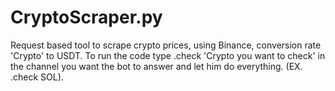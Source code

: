 # CryptoScraper.py
Request based tool to scrape crypto prices, using Binance, conversion rate 'Crypto' to USDT.
To run the code type .check 'Crypto you want to check' in the channel you want the bot to answer and let him do everything. (EX. .check SOL).
  
